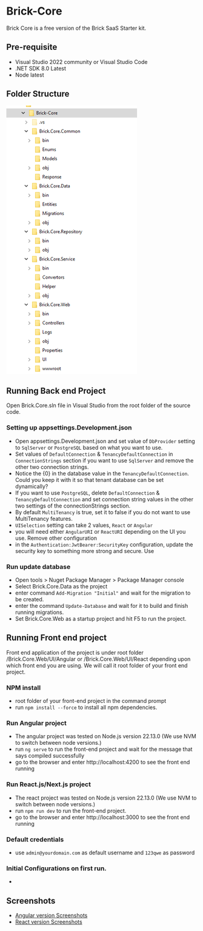 # Brick-Core
Brick Core is a free version of the Brick SaaS Starter kit. 

## Pre-requisite
- Visual Studio 2022 community or Visual Studio Code
- .NET SDK 8.0 Latest
- Node latest

## Folder Structure
![folder structure screenshot](/images/project-structure.png)
## Running Back end Project
Open Brick.Core.sln file in Visual Studio from the root folder of the source code.

### Setting up appsettings.Development.json
- Open appsettings.Development.json and set value of `DbProvider` setting to `SqlServer` or `PostgreSQL` based on what you want to use.
- Set values of `DefaultConnection` & `TenancyDefaultConnection` in `ConnectionStrings` section if you want to use `SqlServer` and remove the other two connection strings.
- Notice the {0} in the database value in the `TenancyDefaultConnection`. Could you keep it with it so that tenant database can be set dynamically? 
- If you want to use `PostgreSQL`, delete `DefaultConnection` & `TenancyDefaultConnection` and set connection string values in the other two settings of the connectionStrings section.
- By default `MultiTenancy` is true, set it to false if you do not want to use MultiTenancy features.
- `UISelection` setting can take 2 values, `React` or `Angular`
- you will need either `AngularURI` or `ReactURI` depending on the UI you use. Remove other configuration
- in the `Authentication:JwtBearer:SecurityKey` configuration, update the security key to something more strong and secure. Use 

### Run update database
- Open tools > Nuget Package Manager > Package Manager console
- Select Brick.Core.Data as the project
- enter command `Add-Migration "Initial"` and wait for the migration to be created.
- enter the command `Update-Database` and wait for it to build and finish running migrations.
- Set Brick.Core.Web as a startup project and hit F5 to run the project.

## Running Front end project
Front end application of the project is under root folder /Brick.Core.Web/UI/Angular or /Brick.Core.Web/UI/React depending upon which front end you are using. We will call it root folder of your front end project. 

### NPM install 
- root folder of your front-end project in the command prompt 
- run `npm install --force` to install all npm dependencies.

### Run Angular project 
- The angular project was tested on Node.js version 22.13.0 (We use NVM to switch between node versions.)
- run `ng serve` to run the front-end project and wait for the message that says compiled successfully
- go to the browser and enter http://localhost:4200 to see the front end running 

### Run React.js/Next.js project 
- The react project was tested on Node.js version 22.13.0 (We use NVM to switch between node versions.)
- run `npm run dev` to run the front-end project.
- go to the browser and enter http://localhost:3000 to see the front end running 

### Default credentials
- use `admin@yourdomain.com` as default username and `123qwe` as password

### Initial Configurations on first run.
- 
## Screenshots
- [Angular version Screenshots](./docs/angular-screens.md)
- [React version Screenshots](./docs/react-screens.md)

### 
